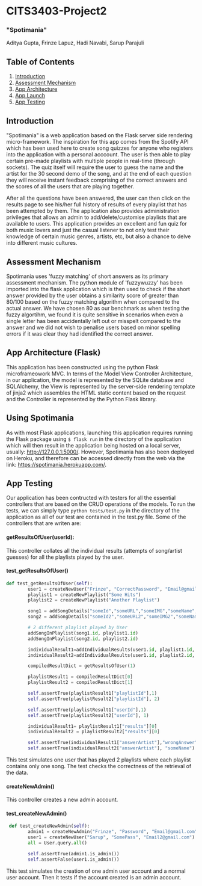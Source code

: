 # CITS3403-Project2
### "Spotimania"
Aditya Gupta, Frinze Lapuz, Hadi Navabi, Sarup Parajuli

## Table of Contents
1. [Introduction](#intro)
2. [Assessment Mechanism](#assMech)
3. [App Architecture](#appArch)
4. [App Launch](#appLaunch)
5. [App Testing](#appTest)

<a name="intro"></a>
## Introduction 
"Spotimania" is a web application based on the Flask server side rendering micro-framework.
The inspiration for this app comes from the Spotify API which has been used here to create song quizzes for anyone who registers into the application with a personal acccount. The user is then able to play certain pre-made playlists with multiple people in real-time (through sockets). The quiz itself will require the user to guess the name and the artist for the 30 second demo of the song, and at the end of each question they will receive instant feedback comprising of the correct answers and the scores of all the users that are playing together.

After all the questions have been answered, the user can then click on the results page to see his/her full history of results of every playlist that has been attempted by them. The application also provides administration privileges that allows an admin to add/delete/customise playlists that are available to users. This application provides an excellent and fun quiz for both music lovers and just the casual listener to not only test their knowledge of certain music genres, artists, etc, but also a chance to delve into different music cultures.

<a name="assMech"></a>
## Assessment Mechanism
Spotimania uses 'fuzzy matching' of short answers as its primary assessment mechanism. The python module of 'fuzzywuzzy' has been imported into the flask application which is then used to check if the short answer provided by the user obtains a similarity score of greater than 80/100 based on the fuzzy matching algorithm when compared to the actual answer. We have chosen 80 as our benchmark as when testing the fuzzy algortihm, we found it is quite sensitive in scenarios when even a single letter has been accidentally left out or misspelt compared to the answer and we did not wish to penalise users based on minor spelling errors if it was clear they had identified the correct answer.

 <a name="appArch"></a>
## App Architecture (Flask)
This application has been constructed using the python Flask microframeowork MVC. In terms of the Model View Controller Architecture, in our application, the model is represented by the SQLite database and SQLAlchemy, the View is represented by the server-side rendering template of jinja2 which assembles the HTML static content based on the request and the Controller is represented by the Python Flask library.

<a name="appLaunch"></a>
## Using Spotimania 
As with most Flask applications, launching this application requires running the Flask package using `$ flask run` in the directory of the application which will then result in the application being hosted on a local server, usually: http://127.0.0.1:5000/. However, Spotimania has also been deployed on Heroku, and therefore can be accessed directly from the web via the link: https://spotimania.herokuapp.com/.

 <a name="appTest"></a>
## App Testing
Our application has been contructed with testers for all the essential controllers that are based on the CRUD operations of the models. To run the tests, we can simply type `python tests/test.py` in the directory of the application as all of our test are contained in the test.py file. Some of the controllers that are writen are:
#### getResultsOfUser(userId):
This controller collates all the individual results (attempts of song/artist guesses) for all the playlists played by the user.
#### test_getResultsOfUser()

``` python
def test_getResultsOfUser(self):
        user1 = createNewUser("Frinze", "CorrectPassword", "Email@gmail.com")
        playlist1 = createNewPlaylist("Some Hits")
        playlist2 = createNewPlaylist("Another Playlist")

        song1 = addSongDetails("someId","someURL","someIMG","someName","someArtist","someAlbum")
        song2 = addSongDetails("someId2","someURL2","someIMG2","someName2","someArtist2","someAlbum2")

        # 2 different playlist played by User
        addSongInPlaylist(song1.id, playlist1.id)
        addSongInPlaylist(song2.id, playlist2.id)

        individualResult1=addIndividualResults(user1.id, playlist1.id, song1.id, "wrongAnswer", "wrongAnswer", False, False)
        individualResult2=addIndividualResults(user1.id, playlist2.id, song2.id, "someName", "someArtist", True, True)

        compiledResultDict = getResultsOfUser(1)

        playlistResult1 = compiledResultDict[0]
        playlistResult2 = compiledResultDict[1]

        self.assertTrue(playlistResult1["playlistId"],1)
        self.assertTrue(playlistResult2["playlistId"], 2)

        self.assertTrue(playlistResult1["userId"],1)
        self.assertTrue(playlistResult2["userId"], 1)

        individualResult1= playlistResult1["results"][0]
        individualResult2 = playlistResult2["results"][0]

        self.assertTrue(individualResult1["answerArtist"],"wrongAnswer")
        self.assertTrue(individualResult2["answerArtist"], "someName") 
```
This test simulates one user that has played 2 playlists where each playlist contains only one song. The test checks the correctness of the retrieval of the data.
#### createNewAdmin()
This controller creates a new admin account.
#### test_createNewAdmin()

```python
 def test_createNewAdmin(self):
        admin1 = createNewAdmin("Frinze", "Password", "Email@gmail.com")
        user1 = createNewUser("Sarup", "SomePass", "Email2@gmail.com")
        all = User.query.all()

        self.assertTrue(admin1.is_admin())
        self.assertFalse(user1.is_admin())
```
This test simulates the creation of one admin user account and a normal user account. Then it tests if the account created is an admin account.


